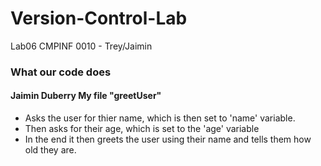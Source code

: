 # Version-Control-Lab
Lab06 CMPINF 0010 - Trey/Jaimin

### What our code does

#### Jaimin Duberry My file "greetUser"
 * Asks the user for thier name, which is then set to 'name' variable. 
* Then asks for their age, which is set to the 'age' variable 
* In the end it then greets the user using their name and tells them how old they are. 


